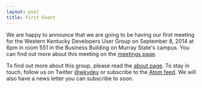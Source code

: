 ```yaml
---
layout: post
title: First Event
---
```


We are happy to announce that we are going to be having our first meeting for the Western Kentucky Developers User Group on September 8, 2014 at 6pm in room 551 in the Business Building on Murray State's campus. You can find out more about this meeting on the [meetings page](/meetings/).

To find out more about this group, please read the [about page](/about/). To stay in touch, follow us on Twitter [@wkydev](https://twitter.com/wkydev) or subscribe to the [Atom feed](/atom.xml). We will also have a news letter you can subscribe to soon.
